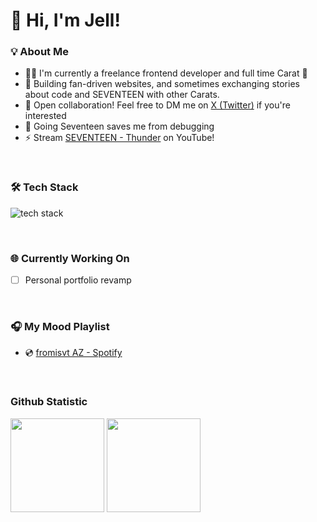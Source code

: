 # 👋 Hi, I'm Jell!

### 💡 About Me

- 🧑‍💻 I'm currently a freelance frontend developer and full time Carat 💎  
- 🔨 Building fan-driven websites, and sometimes exchanging stories about code and SEVENTEEN with other Carats.
- 📩 Open collaboration! Feel free to DM me on [X (Twitter)](https://x.com/_jellypudding) if you're interested
- 💖 Going Seventeen saves me from debugging
- ⚡ Stream [SEVENTEEN - Thunder](https://www.youtube.com/watch?v=pS57UX6s-xw) on YouTube!

<br>

### 🛠  Tech Stack
<img src="https://skillicons.dev/icons?i=js,ts,nodejs,react,nextjs,redux,vite,tailwind,figma,git,vscode&perline=12" alt="tech stack"> <br> 


<br>


### 🌐 Currently Working On

- [ ] Personal portfolio revamp

<br>


### 🎧 My Mood Playlist
- 💿 [fromisvt AZ - Spotify](https://open.spotify.com/playlist/4w9hmbemZTBt2hM6HJ0gIe?si=a69eec9e6f0146a8)

<br>

### Github Statistic
<p align="left">
  <img height="150em" src ="https://github-readme-stats.vercel.app/api?username=jellpudding&&layout=compact&hide_title=1&card_width=300"/>
  <img height="150em" src="https://github-readme-stats.vercel.app/api/top-langs/?username=jellpudding&layout=compact&hide_title=1&card_width=300"/>
</p>
